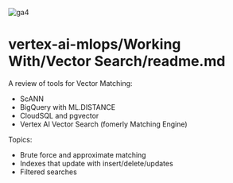 ![ga4](https://www.google-analytics.com/collect?v=2&tid=G-6VDTYWLKX6&cid=1&en=page_view&sid=1&dl=statmike%2Fvertex-ai-mlops%2FWorking+With%2FVector+Search&dt=readme.md)

# vertex-ai-mlops/Working With/Vector Search/readme.md

A review of tools for Vector Matching:
- ScANN
- BigQuery with ML.DISTANCE
- CloudSQL and pgvector
- Vertex AI Vector Search (fomerly Matching Engine)

Topics:
- Brute force and approximate matching
- Indexes that update with insert/delete/updates
- Filtered searches
